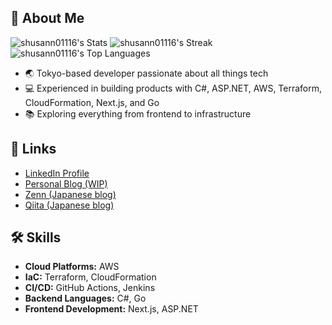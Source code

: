 ## 🚀 About Me

![shusann01116's Stats](https://github-readme-stats.vercel.app/api?username=shusann01116&theme=vue-dark&show_icons=true&hide_border=true&count_private=true)
![shusann01116's Streak](https://github-readme-streak-stats.herokuapp.com/?user=shusann01116&theme=vue-dark&hide_border=true)
![shusann01116's Top Languages](https://github-readme-stats.vercel.app/api/top-langs/?username=shusann01116&theme=vue-dark&show_icons=true&hide_border=true&layout=compact)

- 🌏 Tokyo-based developer passionate about all things tech
- 💻 Experienced in building products with C#, ASP.NET, AWS, Terraform, CloudFormation, Next.js, and Go
- 📚 Exploring everything from frontend to infrastructure

## 🔗 Links
- [LinkedIn Profile](https://www.linkedin.com/in/shutaro-chan-b22a19194/)
- [Personal Blog (WIP)](https://blog.shusann.dev/)
- [Zenn (Japanese blog)](https://zenn.dev/shusann01116)
- [Qiita (Japanese blog)](https://qiita.com/shusann01116)

## 🛠 Skills
- **Cloud Platforms:** AWS
- **IaC:** Terraform, CloudFormation
- **CI/CD:** GitHub Actions, Jenkins
- **Backend Languages:** C#, Go
- **Frontend Development:** Next.js, ASP.NET

